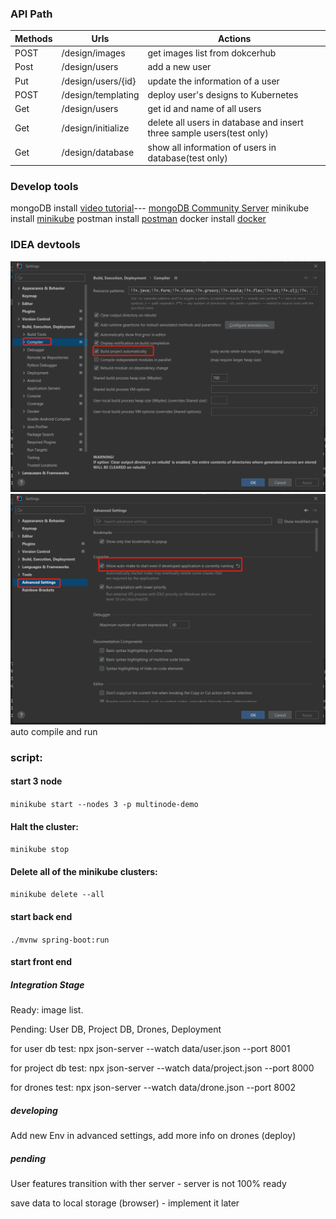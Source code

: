 ### API Path

| Methods | Urls | Actions |
| ---------- | ------- | -------- |
| POST | /design/images | get images list from dokcerhub |
| Post | /design/users | add a new user |
| Put | /design/users/{id} | update the information of a user |
| POST | /design/templating | deploy user's designs to Kubernetes|
| Get | /design/users | get id and name of all users |
| Get | /design/initialize | delete all users in database and insert three sample users(test only) |
| Get | /design/database | show all information of users in database(test only) |

### Develop tools
mongoDB install  [video tutorial](https://www.youtube.com/watch?v=Ph1Z97X6xno&t=448s)--- [mongoDB Community Server](https://www.mongodb.com/try/download/community)
minikube install [minikube](https://minikube.sigs.k8s.io/docs/start/)
postman install [postman](https://www.postman.com/downloads/)
docker install [docker](https://www.docker.com/get-started/)

### IDEA devtools
![alt setting](setting1.png)
![alt setting](setting2.png)
auto compile and run

### script:
#### start 3 node
`minikube start --nodes 3 -p multinode-demo`
#### Halt the cluster:
`minikube stop`
#### Delete all of the minikube clusters:
`minikube delete --all`
#### start back end
`./mvnw spring-boot:run`
#### start front end
##### Integration Stage

Ready: image list.

Pending: User DB, Project DB, Drones, Deployment

for user db test: npx json-server --watch data/user.json --port 8001

for project db test: npx json-server --watch data/project.json --port 8000

for drones test: npx json-server --watch data/drone.json --port 8002


##### developing

Add new Env in advanced settings, add more info on drones (deploy)

##### pending

User features transition with ther server - server is not 100% ready 

save data to local storage (browser) - implement it later
